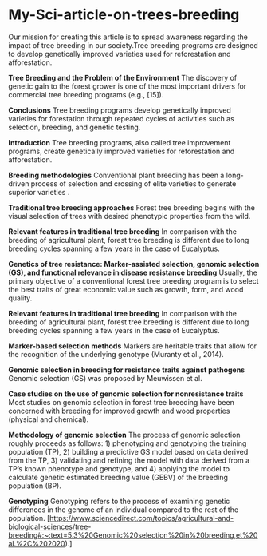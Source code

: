 # My-Sci-article-on-trees-breeding
Our mission for creating this article is to spread awareness regarding the impact of tree breeding in our society.Tree breeding programs are designed to develop genetically improved varieties used for reforestation and afforestation.

**Tree Breeding and the Problem of the Environment**
The discovery of genetic gain to the forest grower is one of the most important drivers for commercial tree breeding programs (e.g., [15]). 

**Conclusions**
Tree breeding programs develop genetically improved varieties for forestation through repeated cycles of activities such as selection, breeding, and genetic testing.  

**Introduction**
Tree breeding programs, also called tree improvement programs, create genetically improved varieties for reforestation and afforestation. 

**Breeding methodologies**
Conventional plant breeding has been a long-driven process of selection and crossing of elite varieties to generate superior varieties .

**Traditional tree breeding approaches**
Forest tree breeding begins with the visual selection of trees with desired phenotypic properties from the wild. 

**Relevant features in traditional tree breeding**
In comparison with the breeding of agricultural plant, forest tree breeding is different due to long breeding cycles spanning a few years in the case of Eucalyptus. 

**Genetics of tree resistance: Marker-assisted selection, genomic selection (GS), and functional relevance in disease resistance breeding**
Usually, the primary objective of a conventional forest tree breeding program is to select the best traits of great economic value such as growth, form, and wood quality. 

**Relevant features in traditional tree breeding**
In comparison with the breeding of agricultural plant, forest tree breeding is different due to long breeding cycles spanning a few years in the case of Eucalyptus. 

**Marker-based selection methods**
Markers are heritable traits that allow for the recognition of the underlying genotype (Muranty et al., 2014). 

**Genomic selection in breeding for resistance traits against pathogens**
Genomic selection (GS) was proposed by Meuwissen et al. 

**Case studies on the use of genomic selection for nonresistance traits**
Most studies on genomic selection in forest tree breeding have been concerned with breeding for improved growth and wood properties (physical and chemical). 

**Methodology of genomic selection**
The process of genomic selection roughly proceeds as follows: 1) phenotyping and genotyping the training population (TP), 2) building a predictive GS model based on data derived from the TP, 3) validating and refining the model with data derived from a TP’s known phenotype and genotype, and 4) applying the model to calculate genetic estimated breeding value (GEBV) of the breeding population (BP). 

**Genotyping**
Genotyping refers to the process of examining genetic differences in the genome of an individual compared to the rest of the population. 
[https://www.sciencedirect.com/topics/agricultural-and-biological-sciences/tree-breeding#:~:text=5.3%20Genomic%20selection%20in%20breeding,et%20al.%2C%202020).]

